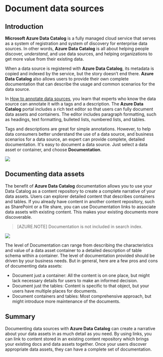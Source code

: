 <properties
   pageTitle="How to document data sources"
   description="How-to article highlighting how to document data assets in Azure Data Catalog."
   services="data-catalog"
   documentationCenter=""
   authors="dvana"
   manager="NA"
   editor=""
   tags=""/>
<tags
   ms.service="data-catalog"
   ms.devlang="NA"
   ms.topic="get-started-article"
   ms.tgt_pltfrm="NA"
   ms.workload="data-catalog"
   ms.date="03/30/2016"
   ms.author="derrickv"/>

# Document data sources

## Introduction

**Microsoft Azure Data Catalog** is a fully managed cloud service that serves as a system of registration and system of discovery for enterprise data sources. In other words, **Azure Data Catalog** is all about helping people discover, *understand*, and use data sources, and helping organizations to get more value from their existing data.

When a data source is registered with **Azure Data Catalog**, its metadata is copied and indexed by the service, but the story doesn’t end there. **Azure Data Catalog** also allows users to provide their own complete documentation that can describe the usage and common scenarios for the data source.

In [How to annotate data sources](#data-catalog-how-to-annotate.md), you learn that experts who know the data source can annotate it with a tags and a description. The **Azure Data Catalog** portal includes a rich text editor so that users can fully document data assets and containers. The editor includes paragraph formatting, such as headings, text formatting, bulleted lists, numbered lists, and tables.

Tags and descriptions are great for simple annotations. However, to help data consumers better understand the use of a data source, and business scenarios for a data source, an expert can provide complete, detailed documentation. It's easy to document a data source. Just select a data asset or container, and choose **Documentation**.

![](media\data-catalog-documentation\data-catalog-documentation.png)

## Documenting data assets

The benefit of **Azure Data Catalog** documentation allows you to use your Data Catalog as a content repository to create a complete narrative of your data assets. Users can explorer detailed content that describes containers and tables. If you already have content in another content repository, such as SharePoint or a file share, you can use Documentation links to associate data assets with existing content. This makes your existing documents more discoverable.

> [AZURE.NOTE] Documentation is not included in search index.

![](media\data-catalog-documentation\data-catalog-documentation2.png)

The level of Documentation can range from describing the characteristics and value of a data asset container to a detailed description of table schema within a container. The level of documentation provided should be driven by your business needs. But in general, here are a few pros and cons of documenting data assets:

-	Document just a container: All the content is on one place, but might lack necessary details for users to make an informed decision.
-	Document just the tables: Content is specific to that object, but your users have multiple places for documents.
-	Document containers and tables: Most comprehensive approach, but might introduce more maintenance of the documents.

## Summary

Documenting data sources with **Azure Data Catalog** can create a narrative about your data assets in as much detail as you need.  By using links, you can link to content stored in an existing content repository which brings your existing docs and data assets together. Once your users discover appropriate data assets, they can have a complete set of documentation.
